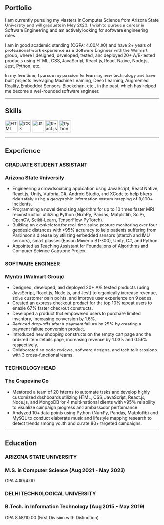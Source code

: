 ## Portfolio

I am currently pursuing my Masters in Computer Science from Arizona State University and will graduate in May 2023. I wish to pursue a career in Software Engineering and am actively looking for software engineering roles.

I am in good academic standing (CGPA: 4.00/4.00) and have 2+ years of professional work experience as a Software Engineer with the Walmart group, where I designed, developed, tested, and deployed 20+ A/B-tested products using HTML, CSS, JavaScript, React.js, React Native, Node.js, Jest, Python, etc. 

In my free time, I pursue my passion for learning new technology and have built projects leveraging Machine Learning, Deep Learning, Augmented Reality, Embedded Sensors, Blockchain, etc., in the past, which has helped me become a well-rounded software engineer. 

---

## Skills
<p align='left'>
  <img src="https://upload.wikimedia.org/wikipedia/commons/thumb/6/61/HTML5_logo_and_wordmark.svg/2048px-HTML5_logo_and_wordmark.svg.png" alt="HTML" width="40" height="40">
  <img src='https://upload.wikimedia.org/wikipedia/commons/thumb/d/d5/CSS3_logo_and_wordmark.svg/1200px-CSS3_logo_and_wordmark.svg.png' alt="CSS" width="40" height="40">
  <img src='https://upload.wikimedia.org/wikipedia/commons/6/6a/JavaScript-logo.png' width="40" height="40" alt="JS">
   <img src="https://upload.wikimedia.org/wikipedia/commons/thumb/a/a7/React-icon.svg/1280px-React-icon.svg.png" alt="React.js" width="40" height="40"/>
   <img src="https://upload.wikimedia.org/wikipedia/commons/1/1f/Python_logo_01.svg" alt="Python" width="40" height="40"/>
</p>

---

## Experience

### **GRADUATE STUDENT ASSISTANT**
### Arizona State University
<ul>
<li>Engineering a crowdsourcing application using JavaScript, React Native, React.js, Unity, Vuforia, C#, Android Studio, and XCode to help bikers ride safely using a geographic information system mapping of 8,000+ incidents.</li>
<li>Programming a novel denoising algorithm for up to 10 times faster MRI reconstruction utilizing Python (NumPy, Pandas, Matplotlib, SciPy, OpenCV, Scikit-Learn, TensorFlow, PyTorch).  </li>
<li>Building an exoskeleton for real-time spine posture monitoring over four geodesic distances with >95% accuracy to help patients suffering from Parkinson’s disease by utilizing embedded sensors (stretch and IMU sensors), smart glasses (Epson Moverio BT-300), Unity, C#, and Python.</li>
<li>Appointed as Teaching Assistant for Foundations of Algorithms and Computer Science Capstone Project.</li>
</ul>

### **SOFTWARE ENGINEER**
### Myntra (Walmart Group)
<ul>
<li>Designed, developed, and deployed 20+ A/B tested products (using JavaScript, React.js, Node.js, and Jest) to organically increase revenue, solve customer pain points, and improve user experience on 9 pages.</li>
<li>Created an express checkout product for the top 10% repeat users to enable 67% faster checkout constructs.</li>
<li>Developed a product that empowered users to purchase limited inventory, increasing conversion by 1.6%. </li>
<li>Reduced drop-offs after a payment failure by 25% by creating a payment failure conversion product.</li>
<li>Introduced new shopping constructs on the empty cart page and the ordered item details page, increasing revenue by 1.03% and 0.56% respectively. </li>
<li>Collaborated on code reviews, software designs, and tech talk sessions with 3 cross-functional teams.</li>
</ul>

### **TECHNOLOGY HEAD**
### The Grapevine Co

<ul>
<li>Mentored a team of 20 interns to automate tasks and develop highly customized dashboards utilizing HTML, CSS, JavaScript, React.js, Node.js, and MongoDB for 4 multi-national clients with >95% reliability to visualize campaign progress and ambassador performance.</li> 
<li>Analyzed 10+ data points using Python (NumPy, Pandas, Matplotlib) and MySQL to conduct elaborate music and lifestyle mapping research to detect trends among youth and curate 80+ targeted campaigns.</li>
</ul>

---

## Education

### **ARIZONA STATE UNIVERSITY**
### M.S. in Computer Science (Aug 2021 - May 2023)
GPA 4.00/4.00

### **DELHI TECHNOLOGICAL UNIVERSITY**
### B.Tech. in Information Technology (Aug 2015 - May 2019)
GPA 8.58/10.00 (First Division with Distinction)
